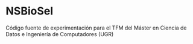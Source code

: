 # NSBioSel
Código fuente de experimentación para el TFM del Máster en Ciencia de Datos e Ingeniería de Computadores (UGR)
